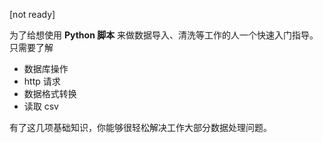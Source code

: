 [not ready]

为了给想使用 **Python 脚本** 来做数据导入、清洗等工作的人一个快速入门指导。
只需要了解

- 数据库操作
- http 请求
- 数据格式转换
- 读取 csv

有了这几项基础知识，你能够很轻松解决工作大部分数据处理问题。